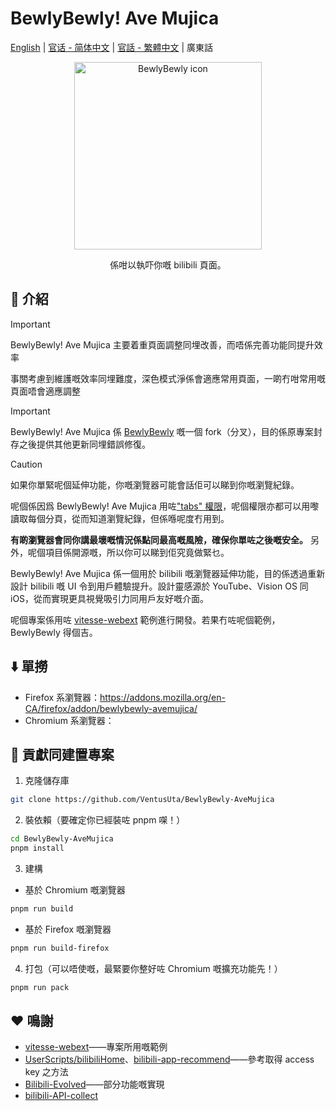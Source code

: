 # BewlyBewly! Ave Mujica

[English](README.md) | [官话 - 简体中文](README-cmn_CN.md) | [官話 - 繁體中文](README-cmn_TW.md) | 廣東話

<p align="center" style="margin-bottom: 0px !important;">
<img width="300" alt="BewlyBewly icon" src="https://cdn.jsdelivr.net/gh/BewlyBewly/Imgs/logos/bewlybewly-vtuber-logo.png"><br/>
</p>

<p align="center">係咁以執吓你嘅 bilibili 頁面。</p>

<!-- ![min1](https://github.com/hakadao/BewlyBewly/assets/33394391/951f9e2a-d0e1-452c-83a9-dc6d85c4d441)
![min2](https://github.com/hakadao/BewlyBewly/assets/33394391/3e75dd20-f60b-4645-b434-23a24c72959c) -->

## 👋 介紹

> [!IMPORTANT]
> BewlyBewly! Ave Mujica 主要着重頁面調整同埋改善，而唔係完善功能同提升效率
>
> 事關考慮到維護嘅效率同埋難度，深色模式淨係會適應常用頁面，一啲冇咁常用嘅頁面唔會適應調整

> [!IMPORTANT]
> BewlyBewly! Ave Mujica 係 [BewlyBewly](https://github.com/BewlyBewly/BewlyBewly) 嘅一個 fork（分叉），目的係原專案封存之後提供其他更新同埋錯誤修復。

> [!CAUTION]
> 如果你單緊呢個延伸功能，你嘅瀏覽器可能會話佢可以睇到你嘅瀏覽紀錄。
>
> 呢個係因爲 BewlyBewly! Ave Mujica 用咗["tabs" 權限](https://developer.chrome.com/docs/extensions/reference/api/tabs)，呢個權限亦都可以用嚟讀取每個分頁，從而知道瀏覽紀錄，但係喺呢度冇用到。
>
> **有啲瀏覽器會同你講最壞嘅情況係點同最高嘅風險，確保你單咗之後嘅安全。**
> 另外，呢個項目係開源嘅，所以你可以睇到佢究竟做緊乜。

BewlyBewly! Ave Mujica 係一個用於 bilibili 嘅瀏覽器延伸功能，目的係透過重新設計 bilibili 嘅 UI 令到用戶體驗提升。設計靈感源於 YouTube、Vision OS 同 iOS，從而實現更具視覺吸引力同用戶友好嘅介面。

呢個專案係用咗 [vitesse-webext](https://github.com/antfu/vitesse-webext) 範例進行開發。若果冇咗呢個範例，BewlyBewly 得個吉。

## ⬇️ 單撈

- Firefox 系瀏覽器：https://addons.mozilla.org/en-CA/firefox/addon/bewlybewly-avemujica/
- Chromium 系瀏覽器：

## 🤝 貢獻同建置專案

1. 克隆儲存庫
```sh
git clone https://github.com/VentusUta/BewlyBewly-AveMujica
```

2. 裝依賴（要確定你已經裝咗 pnpm 㗎！）
```sh
cd BewlyBewly-AveMujica
pnpm install
```

3. 建構
  - 基於 Chromium 嘅瀏覽器
```sh
pnpm run build
```
  - 基於 Firefox 嘅瀏覽器
```sh
pnpm run build-firefox
```

4. 打包（可以唔使嘅，最緊要你整好咗 Chromium 嘅擴充功能先！）
```sh
pnpm run pack
```

## ❤️ 鳴謝

- [vitesse-webext](https://github.com/antfu/vitesse-webext)——專案所用嘅範例
- [UserScripts/bilibiliHome](https://github.com/indefined/UserScripts/tree/master/bilibiliHome)、[bilibili-app-recommend](https://github.com/magicdawn/bilibili-app-recommend)——參考取得 access key 之方法
- [Bilibili-Evolved](https://github.com/the1812/Bilibili-Evolved)——部分功能嘅實現
- [bilibili-API-collect](https://github.com/SocialSisterYi/bilibili-API-collect)
